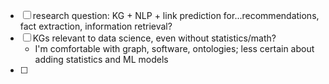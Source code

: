 - [ ] research question: KG + NLP + link prediction for...recommendations, fact extraction, information retrieval?
- [ ] KGs relevant to data science, even without statistics/math?
    - I'm comfortable with graph, software, ontologies; less certain about adding statistics and ML models
- [ ] 